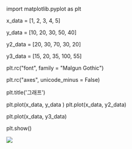 import matplotlib.pyplot as plt

x_data = [1, 2, 3, 4, 5]

y_data = [10, 20, 30, 50, 40]

y2_data = [20, 30, 70, 30, 20]

y3_data = [15, 20, 35, 100, 55]

plt.rc("font", family = "Malgun Gothic")

plt.rc("axes", unicode_minus = False)

plt.title('그래프')

plt.plot(x_data, y_data
        )
plt.plot(x_data, y2_data)

plt.plot(x_data, y3_data)

plt.show()

![](https://github.com/yoonhunbin/pupyter1/blob/main/download.png?raw=true)
